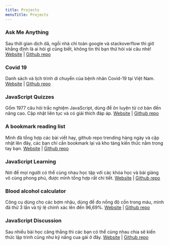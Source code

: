 ```yaml
---
title: Projects
menuTitle: Projects
---
```


### Ask Me Anything

Sau thời gian dịch dã, ngồi nhà chỉ toàn google và stackoverflow thì giờ khẳng định là ai hỏi gì cũng biết, không tin thì bạn thử hỏi vài câu nhé!
[Website](https://i-know-everything.herokuapp.com) | [Github repo](https://github.com/duthaho/ask-me-everything)

### Covid 19

Danh sách và lịch trình di chuyển của bệnh nhân Covid-19 tại Việt Nam.
[Website](https://duthaho.github.io/covid19) | [Github repo](https://github.com/duthaho/covid19)

### JavaScript Quizzes

Gồm 1977 câu hỏi trắc nghiệm JavaScript, dùng để ôn luyện từ cơ bản đến nâng cao. Cập nhật liên tục và có giải thích đáp áp.
[Website](https://duthaho.github.io/js-quiz) | [Github repo](https://github.com/duthaho/js-quiz)

### A bookmark reading list

Mình đã tổng hợp các bài viết hay, github repo trending hàng ngày và cập nhật lên đây, các bạn chỉ cần bookmark lại và kho tàng kiến thức nằm trong tay bạn.
[Website](https://duthaho.github.io/bookmark) | [Github repo](https://github.com/duthaho/bookmark)

### JavaScript Learning

Nơi để mọi người có thể cùng nhau học tập với các khóa học và bài giảng vô cùng phong phú, được mình tổng hợp rất chi tiết.
[Website](https://learn.duthaho.com) | [Github repo](https://github.com/duthaho/learns)

### Blood alcohol calculator

Công cụ dùng cho các bợm nhậu, dùng để đo nồng độ cồn trong máu, mình đã thử 3 lần và tỷ lệ chính xác lên đến 96,69%.
[Website](https://duthaho.github.io/nongdocon) | [Github repo](https://github.com/duthaho/nongdocon)

### JavaScript Discussion

Sau nhiều bài học căng thẳng thì các bạn có thể cùng nhau chia sẽ kiến thức lập trình cũng như kỹ năng cua gái ở đây. [Website](http://htdiscuss.surge.sh/) | [Github repo](https://github.com/duthaho/discuss)
